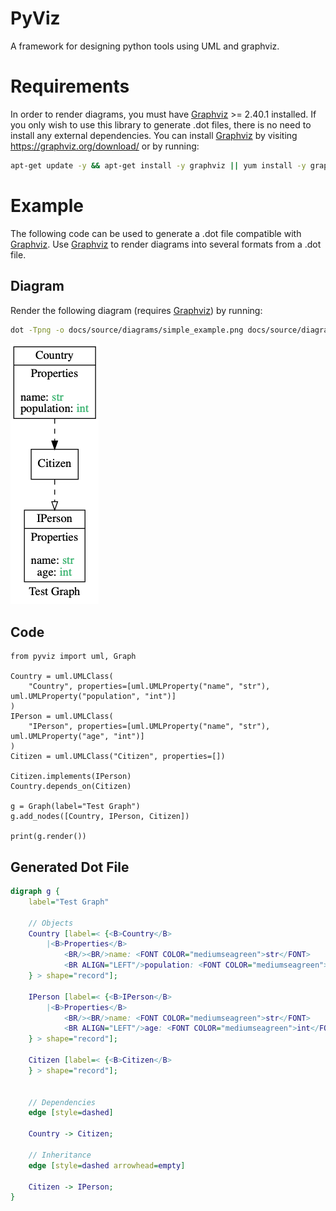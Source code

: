 # PyViz
A framework for designing python tools using UML and graphviz.

# Requirements
In order to render diagrams, you must have [Graphviz](https://graphviz.org/) >= 2.40.1 installed. If you only wish to use this library to generate .dot files, there is no need to install any external dependencies. You can install [Graphviz](https://graphviz.org/) by visiting https://graphviz.org/download/ or by running:
```bash
apt-get update -y && apt-get install -y graphviz || yum install -y graphviz || dnf install -y graphviz || brew install -y graphviz
```


# Example
The following code can be used to generate a .dot file compatible with [Graphviz](https://graphviz.org/). Use [Graphviz](https://graphviz.org/) to render diagrams into several formats from a .dot file.

## Diagram
Render the following diagram (requires [Graphviz](https://graphviz.org/)) by running:
```bash
dot -Tpng -o docs/source/diagrams/simple_example.png docs/source/diagrams/simple_example.dot
```
![Example Diagram](/docs/source/diagrams/simple_example.png)

## Code
```python3
from pyviz import uml, Graph

Country = uml.UMLClass(
    "Country", properties=[uml.UMLProperty("name", "str"), uml.UMLProperty("population", "int")]
)
IPerson = uml.UMLClass(
    "IPerson", properties=[uml.UMLProperty("name", "str"), uml.UMLProperty("age", "int")]
)
Citizen = uml.UMLClass("Citizen", properties=[])

Citizen.implements(IPerson)
Country.depends_on(Citizen)

g = Graph(label="Test Graph")
g.add_nodes([Country, IPerson, Citizen])

print(g.render())
```
## Generated Dot File
```dot
digraph g {
	label="Test Graph"

	// Objects
	Country [label=< {<B>Country</B>
		|<B>Properties</B>
			<BR/><BR/>name: <FONT COLOR="mediumseagreen">str</FONT>
			<BR ALIGN="LEFT"/>population: <FONT COLOR="mediumseagreen">int</FONT>
	} > shape="record"];

	IPerson [label=< {<B>IPerson</B>
		|<B>Properties</B>
			<BR/><BR/>name: <FONT COLOR="mediumseagreen">str</FONT>
			<BR ALIGN="LEFT"/>age: <FONT COLOR="mediumseagreen">int</FONT>
	} > shape="record"];

	Citizen [label=< {<B>Citizen</B>
	} > shape="record"];


	// Dependencies
	edge [style=dashed]

	Country -> Citizen;

	// Inheritance
	edge [style=dashed arrowhead=empty]

	Citizen -> IPerson;
}
```
